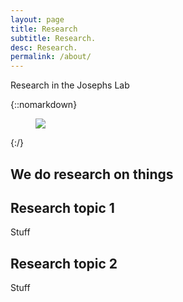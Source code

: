 ```yaml
---
layout: page
title: Research
subtitle: Research.
desc: Research.
permalink: /about/
---
```


<div class="pretty-links">

<div class="lead lead-about">Research in the Josephs Lab
</div>

{::nomarkdown} 
<figure class="site-profile">
    <img src="{{ site.baseurl }}/assets/img/profile.png">
</figure>
{:/}

We do research on things
---

## Research topic 1

Stuff

## Research topic 2

Stuff
</div>

